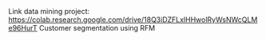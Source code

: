 Link data mining project: https://colab.research.google.com/drive/18Q3iDZFLxlHHwolRyWsNWcQLMe96HurT
Customer segmentation using RFM
